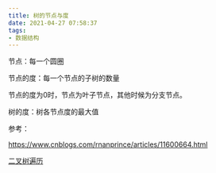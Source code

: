 ```yaml
---
title: 树的节点与度
date: 2021-04-27 07:58:37
tags:
- 数据结构
---
```

节点：每一个圆圈

节点的度：每一个节点的子树的数量

节点的度为0时，节点为叶子节点，其他时候为分支节点。

树的度：树各节点度的最大值

参考：

https://www.cnblogs.com/rnanprince/articles/11600664.html

[二叉树遍历](https://studygolang.com/articles/31047)